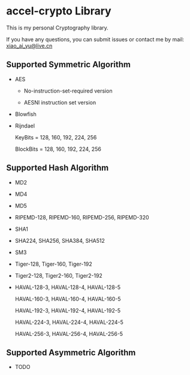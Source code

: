 # accel-crypto Library

This is my personal Cryptography library.

If you have any questions, you can submit issues or contact me by mail: xiao_ai_yu@live.cn

## Supported Symmetric Algorithm

* AES

  * No-instruction-set-required version
  
  * AESNI instruction set version

* Blowfish

* Rijndael
  
  KeyBits = 128, 160, 192, 224, 256
  
  BlockBits = 128, 160, 192, 224, 256

## Supported Hash Algorithm

* MD2
* MD4
* MD5
* RIPEMD-128, RIPEMD-160, RIPEMD-256, RIPEMD-320
* SHA1
* SHA224, SHA256, SHA384, SHA512
* SM3
* Tiger-128, Tiger-160, Tiger-192
* Tiger2-128, Tiger2-160, Tiger2-192
* HAVAL-128-3, HAVAL-128-4, HAVAL-128-5

  HAVAL-160-3, HAVAL-160-4, HAVAL-160-5

  HAVAL-192-3, HAVAL-192-4, HAVAL-192-5

  HAVAL-224-3, HAVAL-224-4, HAVAL-224-5
  
  HAVAL-256-3, HAVAL-256-4, HAVAL-256-5
  
## Supported Asymmetric Algorithm

* TODO
